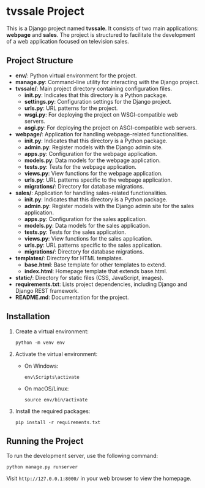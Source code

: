 # tvssale Project

This is a Django project named **tvssale**. It consists of two main applications: **webpage** and **sales**. The project is structured to facilitate the development of a web application focused on television sales.

## Project Structure

- **env/**: Python virtual environment for the project.
- **manage.py**: Command-line utility for interacting with the Django project.
- **tvssale/**: Main project directory containing configuration files.
  - **__init__.py**: Indicates that this directory is a Python package.
  - **settings.py**: Configuration settings for the Django project.
  - **urls.py**: URL patterns for the project.
  - **wsgi.py**: For deploying the project on WSGI-compatible web servers.
  - **asgi.py**: For deploying the project on ASGI-compatible web servers.
- **webpage/**: Application for handling webpage-related functionalities.
  - **__init__.py**: Indicates that this directory is a Python package.
  - **admin.py**: Register models with the Django admin site.
  - **apps.py**: Configuration for the webpage application.
  - **models.py**: Data models for the webpage application.
  - **tests.py**: Tests for the webpage application.
  - **views.py**: View functions for the webpage application.
  - **urls.py**: URL patterns specific to the webpage application.
  - **migrations/**: Directory for database migrations.
- **sales/**: Application for handling sales-related functionalities.
  - **__init__.py**: Indicates that this directory is a Python package.
  - **admin.py**: Register models with the Django admin site for the sales application.
  - **apps.py**: Configuration for the sales application.
  - **models.py**: Data models for the sales application.
  - **tests.py**: Tests for the sales application.
  - **views.py**: View functions for the sales application.
  - **urls.py**: URL patterns specific to the sales application.
  - **migrations/**: Directory for database migrations.
- **templates/**: Directory for HTML templates.
  - **base.html**: Base template for other templates to extend.
  - **index.html**: Homepage template that extends base.html.
- **static/**: Directory for static files (CSS, JavaScript, images).
- **requirements.txt**: Lists project dependencies, including Django and Django REST framework.
- **README.md**: Documentation for the project. 

## Installation

1. Create a virtual environment:
   ```
   python -m venv env
   ```

2. Activate the virtual environment:
   - On Windows:
     ```
     env\Scripts\activate
     ```
   - On macOS/Linux:
     ```
     source env/bin/activate
     ```

3. Install the required packages:
   ```
   pip install -r requirements.txt
   ```

## Running the Project

To run the development server, use the following command:
```
python manage.py runserver
```

Visit `http://127.0.0.1:8000/` in your web browser to view the homepage.